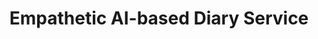 ---
title: Empathetic AI-based Diary Service
type: landing

sections:
  - block: markdown
    content:
      title: '**Emotion Analysis-based<br>Diary Service<br>Using KoBERT Model**'
      subtitle: AI-powered Diary Application with Empathy
      text: |
        # Empathetic AI Diary

        <br><br><br>

        ## Project Introduction
        - When users write a diary in the mobile application, it analyzes and categorizes it into one of six emotions using the **KoBERT model**
        - A service that provides **empathy and comfort** tailored to user emotions using a **fine-tuned LLM model**
        - Building a **zero-downtime, high-availability service** using **AWS EKS and RDS**

        <br><br>

        ## 1. Technology Stack
        1. **AI and Models**
           - KoBERT (Emotion Analysis)
           - LLM (Empathetic Dialogue Generation)

           <br>

        2. **Cloud Infrastructure**
           - AWS EKS (Kubernetes)
           - AWS RDS (Relational Database Service)

           <br>

        3. **Development Environment**
           - Python (KoBERT and LLM)
           - Container
           - React-Native Expo
           - Nest.js
           - PostgreDB
           - CoLAB

           <br>

        4. **CI/CD**
           - Jenkins
           - GitLab
           - ArgoCD
           - Harbor
           - SonarQube

           <br>

        5. **Monitoring**
           - Prometheus
           - Grafana
           - AWS CloudWatch

           <br>

        6. **Collaboration Tools**
           - Notion

           <br><br><br>

        ## 2. Project Duration and Schedule Management
        Project Duration
           - September 13, 2024 ~ December 7, 2024

           <br>

        Schedule Management
           - Task progress and resource management through Notion
           - Weekly Agile scrum meetings

           <br><br><br>

        ## 3. Project Differentiators
        - Enhanced user experience through **AI-based emotion analysis** and **personalized dialogue generation**
        - Providing stable service through **high-availability infrastructure**
        - Improved accuracy and empathy in emotion analysis and response by combining **KoBERT and LLM models**

        <br><br><br>

        ## 4. Improvement Goals
        1. **Model Optimization**
              - Continuously improve the performance of KoBERT and LLM to provide better emotion analysis and empathetic dialogue

              <br>

        2. **Enhance User Experience**
              - Strengthen personalized services through diverse emotion analysis and empathetic responses

              <br>

        3. **Strengthen Infrastructure Scalability**
              - Continuously optimize high-availability infrastructure to prepare for an increase in the number of users

        <br><br><br>
---